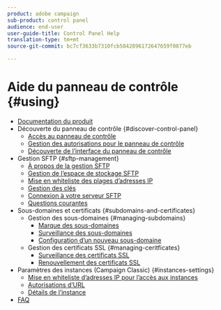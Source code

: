 ```yaml
---
product: adobe campaign
sub-product: control panel
audience: end-user
user-guide-title: Control Panel Help
translation-type: tm+mt
source-git-commit: bc7cf3633b7310fcb5842896172647659f0877eb

---
```



# Aide du panneau de contrôle {#using}

+ [Documentation du produit](control-panel-home.md)
+ Découverte du panneau de contrôle {#discover-control-panel}
   + [Accès au panneau de contrôle](discover/using/accessing-control-panel.md)
   + [Gestion des autorisations pour le panneau de contrôle](discover/using/managing-permissions.md)
   + [Découverte de l’interface du panneau de contrôle](discover/using/discovering-the-interface.md)
+ Gestion SFTP {#sftp-management}
   + [À propos de la gestion SFTP](sftp/using/about-sftp-management.md)
   + [Gestion de l’espace de stockage SFTP](sftp/using/sftp-storage-management.md)
   + [Mise en whiteliste des plages d’adresses IP](sftp/using/ip-range-whitelisting.md)
   + [Gestion des clés](sftp/using/key-management.md)
   + [Connexion à votre serveur SFTP](sftp/using/logging-into-sftp-server.md)
   + [Questions courantes](sftp/using/common-questions.md)
+ Sous-domaines et certificats {#subdomains-and-certificates}
   + Gestion des sous-domaines {#managing-subdomains}
      + [Marque des sous-domaines](subdomains-certificates/using/subdomains-branding.md)
      + [Surveillance des sous-domaines](subdomains-certificates/using/monitoring-subdomains.md)
      + [Configuration d’un nouveau sous-domaine](subdomains-certificates/using/setting-up-new-subdomain.md)
   + Gestion des certificats SSL {#managing-ceritficates}
      + [Surveillance des certificats SSL](subdomains-certificates/using/monitoring-ssl-certificates.md)
      + [Renouvellement des certificats SSL](subdomains-certificates/using/renewing-subdomain-certificate.md)
+ Paramètres des instances (Campaign Classic) {#instances-settings}
   + [Mise en whiteliste d’adresses IP pour l’accès aux instances](instances-settings/using/ip-whitelisting-instance-access.md)
   + [Autorisations d’URL](instances-settings/using/url-permissions.md)
   + [Détails de l’instance](instances-settings/using/instance-details.md)
+ [FAQ](faq.md)
